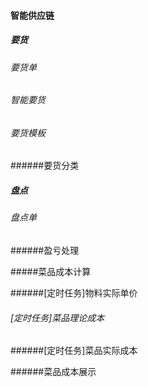 #### 智能供应链

##### 要货

###### 要货单

###### 智能要货

###### 要货模板

######要货分类

##### 盘点

###### 盘点单

######盈亏处理

#####菜品成本计算

######[定时任务]物料实际单价

###### [定时任务]菜品理论成本

######[定时任务]菜品实际成本

######菜品成本展示